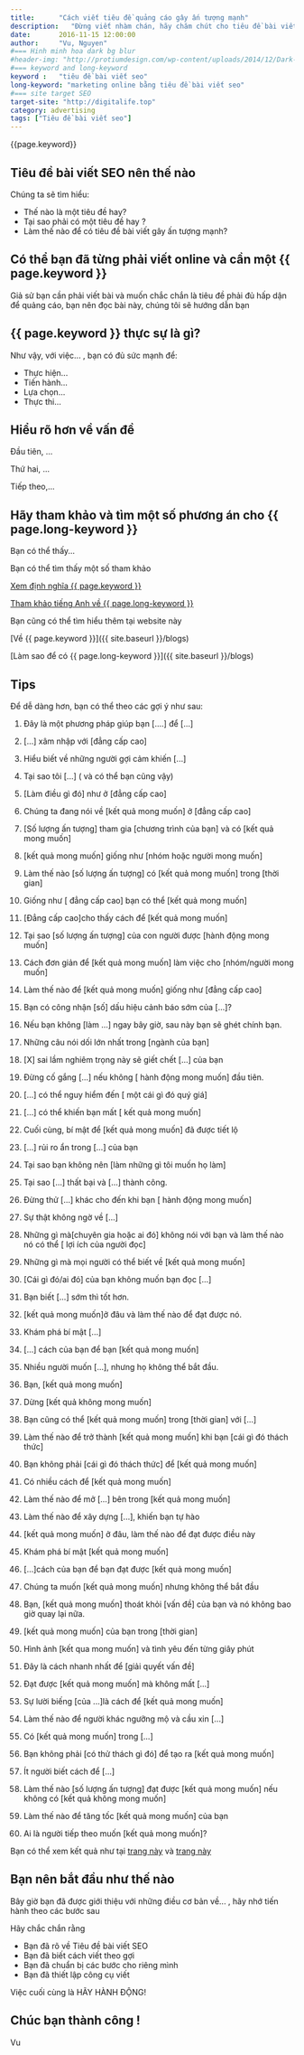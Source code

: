 ```yaml
---
title:      "Cách viết tiêu đề quảng cáo gây ấn tượng mạnh"
description:   "Đừng viết nhàm chán, hãy chăm chút cho tiêu đề bài viết của mình"
date:       2016-11-15 12:00:00
author:     "Vu, Nguyen"
#=== Hinh minh hoa dark bg blur
#header-img: "http://protiumdesign.com/wp-content/uploads/2014/12/Dark-Background-1024.jpg"    
#=== keyword and long-keyword
keyword :   "tiêu đề bài viết seo"                 
long-keyword: "marketing online bằng tiêu đề bài viết seo"        
#=== site target SEO
target-site: "http://digitalife.top"    
category: advertising
tags: ["Tiêu đề bài viết seo"]
---
```


<!-- ======================================
        GHI NHỚ: YÊU CẦU CHUNG 
>> Nên có hình ảnh và ALT hình phải có keyword của trang này 
>> Heading ## phải có keyword của trang này 
>> Phải có link đến web uy tín (external link)
>> Phải có link nội bộ  (internal link)
>> Phải LINK về TARGET-SEO-SITE 
=========================================== -->

<!-- ======   TEXT EFFECT - DONT EDIT ====== -->

<p class="textillate" data-in-effect="bounceIn" data-out-effect="wobble">{{page.keyword}}
</p>

<!-- =================== Đầu bài ====================== -->

## Tiêu đề bài viết SEO nên thế nào 

Chúng ta sẽ tìm hiểu:
  
  - Thế nào là một tiêu đề hay?
  - Tại sao phải có một tiêu đề hay ?
  - Làm thế nào để có tiêu đề bài viết gây ấn tượng mạnh?

<!-- =================== Ngữ cảnh ====================== -->

## Có thể bạn đã từng phải viết online và cần một {{ page.keyword }}

Giả sử bạn cần phải viết bài và muốn chắc chắn là tiêu đề phải đủ hấp dận để quảng cáo, bạn nên đọc bài này, chúng tôi sẽ hướng dẫn bạn 

<!-- =================== Dẫn nhập ====================== -->

## {{ page.keyword }} thực sự là gì?   

Như vậy, với việc... , bạn có đủ sức mạnh để:

  - Thực hiện...
  - Tiến hành... 
  - Lựa chọn...
  - Thực thi...

<!--- Phân tích  -->

## Hiểu rõ hơn về vấn đề 

Đầu tiên, ...

Thứ hai, ...

Tiếp theo,... 

<!-- =================== Dẫn chứng và backlink ====================== -->

## Hãy tham khảo và tìm một số phương án cho {{ page.long-keyword }}

Bạn có thể thấy... 

Bạn có thể tìm thấy một số tham khảo

<!-- ===== External links ========= -->

[Xem định nghĩa {{ page.keyword }}](http://wikipedia.org/seo)

[Tham khảo tiếng Anh về {{ page.long-keyword }}](https://www.entrepreneur.com)

<!-- ===== Internal links ========= -->

Bạn cũng có thể tìm hiểu thêm tại website này 

[Về {{ page.keyword }}]({{ site.baseurl }}/blogs)

[Làm sao để có {{ page.long-keyword }}]({{ site.baseurl }}/blogs)

<!-- =================== Mẹo nhỏ ====================== -->

## Tips

Để dễ dàng hơn, bạn có thể theo các gợi ý như sau: 

1. Đây là một phương pháp giúp bạn [....] để [...]

2. [...] xâm nhập với [đẳng cấp cao]

3. Hiểu biết về những người gợi cảm khiến [...]

4. Tại sao tôi [...] ( và có thể bạn cũng vậy)

5. [Làm điều gì đó] như ở [đẳng cấp cao]

6. Chúng ta đang nói về [kết quả mong muốn] ở [đẳng cấp cao]

7. [Số lượng ấn tượng] tham gia [chương trình của bạn] và có [kết quả mong muốn]

8. [kết quả mong muốn] giống như [nhóm hoặc người mong muốn]

9. Làm thế nào [số lượng ấn tượng] có [kết quả mong muốn] trong [thời gian]

10. Giống như [ đẳng cấp cao] bạn có thể [kết quả mong muốn]

11. [Đẳng cấp cao]cho thấy cách để [kết quả mong muốn]

12. Tại sao [số lượng ấn tượng] của con người được [hành động mong muốn]

13. Cách đơn giản để [kết quả mong muốn] làm việc cho [nhóm/người mong muốn]

14. Làm thế nào để [kết quả mong muốn] giống như [đẳng cấp cao]

15. Bạn có công nhận [số] dấu hiệu cảnh báo sớm của [...]?

16. Nếu bạn không [làm ...] ngay bây giờ, sau này bạn sẽ ghét chính bạn.

17. Những câu nói dối lớn nhất trong [ngành của bạn]

18. [X] sai lầm nghiêm trọng này sẽ giết chết [...] của bạn

19. Đừng cố gắng [...] nếu không [ hành động mong muốn] đầu tiên.

20. [...] có thể nguy hiểm đến [ một cái gì đó quý giá]

21. [...] có thể khiến bạn mất [ kết quả mong muốn]

22. Cuối cùng, bí mật để [kết quả mong muốn] đã được tiết lộ

23. [...] rủi ro ẩn trong [...] của bạn

24. Tại sao bạn không nên [làm những gì tôi muốn họ làm]

25. Tại sao [...] thất bại và [...] thành công.

26. Đừng thử [...] khác cho đến khi bạn [ hành động mong muốn]

27. Sự thật không ngờ về [...]

28. Những gì mà[chuyên gia hoặc ai đó] không nói với bạn và làm thế nào nó có thể [ lợi ích của người đọc]

29. Những gì mà mọi người có thể biết về [kết quả mong muốn]

30. [Cái gì đó/ai đó] của bạn không muốn bạn đọc [...]

31. Bạn biết [...] sớm thì tốt hơn.

32. [kết quả mong muốn]ở đâu và làm thế nào để đạt được nó.

33. Khám phá bí mật [...]

34. [...] cách của bạn để bạn [kết quả mong muốn]

35. Nhiều người muốn [...], nhưng họ không thể bắt đầu.

36. Bạn, [kết quả mong muốn]

37. Dừng [kết quả không mong muốn]

38. Bạn cũng có thể [kết quả mong muốn] trong [thời gian] với [...]

39. Làm thế nào để trở thành [kết quả mong muốn] khi bạn [cái gì đó thách thức]

40. Bạn không phải [cái gì đó thách thức] để [kết quả mong muốn]

41. Có nhiều cách để [kết quả mong muốn]

42. Làm thế nào để mở [...] bên trong [kết quả mong muốn]

43. Làm thế nào để xây dựng [...], khiến bạn tự hào

44. [kết quả mong muốn] ở đâu, làm thế nào để đạt được điều này

45. Khám phá bí mật [kết quả mong muốn]

46. [...]cách của bạn để bạn đạt được [kết quả mong muốn]

47. Chúng ta muốn [kết quả mong muốn] nhưng không thể bắt đầu

48. Bạn, [kết quả mong muốn] thoát khỏi [vấn đề] của bạn và nó không bao giờ quay lại nữa.

49. [kết quả mong muốn] của bạn trong [thời gian]

50. Hình ảnh [kết qua mong muốn] và tình yêu đến từng giây phút

51. Đây là cách nhanh nhất để [giải quyết vấn đề]

52. Đạt được [kết quả mong muốn] mà không mất [...]

53. Sự lười biếng [của ...]là cách để [kết quả mong muốn]

54. Làm thế nào để người khác ngưỡng mộ và cầu xin [...]

55. Có [kết quả mong muốn] trong [...]

56. Bạn không phải [có thử thách gì đó] để tạo ra [kết quả mong muốn]

57. Ít người biết cách để [...]

58. Làm thế nào [số lượng ấn tượng] đạt được [kết quả mong muốn] nếu không có [kết quả không mong muốn]

59. Làm thế nào để tăng tốc [kết quả mong muốn] của bạn

60. Ai là người tiếp theo muốn [kết quả mong muốn]?

<!-- ================ TARGET-SEO-LINK-BACK!!! ===================-->

Bạn có thể xem kết quả như tại [trang này]({{page.target-site}}) 
và [trang này]({{page.target-site}}/blogs) 

<!-- =================== STEP BY STEP GUIDE ====================== -->

## Bạn nên bắt đầu như thế nào 

Bây giờ bạn đã được giới thiệu với những điều cơ bản về... , hãy nhớ tiến hành theo các bước sau 

Hãy chắc chắn rằng 

  - Bạn đã rõ về Tiêu đề bài viết SEO
  - Bạn đã biết cách viết theo gợi 
  - Bạn đã chuẩn bị các bước cho riêng mình
  - Bạn đã thiết lập công cụ viết 

Việc cuối cùng là HÃY HÀNH ĐỘNG! 


## Chúc bạn thành công !

Vu


